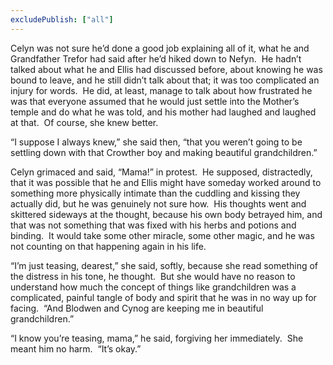 ```yaml
---
excludePublish: ["all"]
---
```

Celyn was not sure he’d done a good job explaining all of it, what he and Grandfather Trefor had said after he’d hiked down to Nefyn.  He hadn’t talked about what he and Ellis had discussed before, about knowing he was bound to leave, and he still didn’t talk about that; it was too complicated an injury for words.  He did, at least, manage to talk about how frustrated he was that everyone assumed that he would just settle into the Mother’s temple and do what he was told, and his mother had laughed and laughed at that.  Of course, she knew better.  

“I suppose I always knew,” she said then, “that you weren’t going to be settling down with that Crowther boy and making beautiful grandchildren.”  

Celyn grimaced and said, “Mama!” in protest.  He supposed, distractedly, that it was possible that he and Ellis might have someday worked around to something more physically intimate than the cuddling and kissing they actually did, but he was genuinely not sure how.  His thoughts went and skittered sideways at the thought, because his own body betrayed him, and that was not something that was fixed with his herbs and potions and binding.  It would take some other miracle, some other magic, and he was not counting on that happening again in his life.  

“I’m just teasing, dearest,” she said, softly, because she read something of the distress in his tone, he thought.  But she would have no reason to understand how much the concept of things like grandchildren was a complicated, painful tangle of body and spirit that he was in no way up for facing.  “And Blodwen and Cynog are keeping me in beautiful grandchildren.”  

“I know you’re teasing, mama,” he said, forgiving her immediately.  She meant him no harm.  “It’s okay.”  